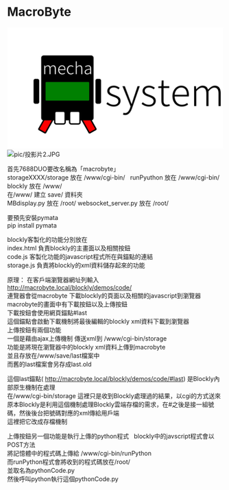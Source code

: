 # MacroByte 
![pic/滑動2.JPG](pic/滑動2.JPG)
![pic/投影片2.JPG](pic/投影片2.JPG)

首先7688DUO要改名稱為「macrobyte」  
storageXXXX/storage 放在 /www/cgi-bin/  
runPyuthon 放在 /www/cgi-bin/  
blockly 放在 /www/  
在/www/ 建立 save/ 資料夾  
MBdisplay.py 放在 /root/
websocket_server.py 放在 /root/

要預先安裝pymata  
pip install pymata  
  
blockly客製化的功能分別放在  
index.html  負責blockly的主畫面以及相關按鈕  
code.js  客製化功能的javascript程式所在與錨點的連結  
storage.js  負責將blockly的xml資料儲存起來的功能  
  
原理：
在客戶端瀏覽器網址列輸入 http://macrobyte.local/blockly/demos/code/  
連覽器會從macrobyte 下載blockly的頁面以及相關的javascript到瀏覽器  
macrobyte的畫面中有下載按鈕以及上傳按鈕  
下載按鈕會使用網頁錨點#last  
這個錨點會啟動下載機制將最後編輯的blockly xml資料下載到瀏覽器  
上傳按鈕有兩個功能  
一個是藉由ajax上傳機制 傳送xml到 /www/cgi-bin/storage  
功能是將現在瀏覽器中的blockly xml資料上傳到macrobyte  
並且存放在/www/save/last檔案中  
而舊的last檔案會另存成last.old  
  
這個last錨點( http://macrobyte.local/blockly/demos/code/#last) 是Blockly內部原生機制在處理  
在/www/cgi-bin/storage 這裡只是收到Blockly處理過的結果，以cgi的方式送來  
原本Blockly是利用這個機制處理Blockly雲端存檔的需求，在#之後是接一組號碼，然後後台把號碼對應的xml傳給用戶端  
這裡把它改成存檔機制  
  
上傳按鈕另一個功能是執行上傳的python程式  
blockly中的javscript程式會以POST方法  
將記憶體中的程式碼上傳給 /www/cgi-bin/runPython  
而runPython程式會將收到的程式碼放在/root/  
並取名為pythonCode.py  
然後呼叫python執行這個pythonCode.py  

